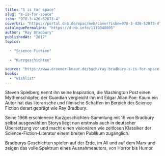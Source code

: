 ```yaml
---
title: "S is for space"
slug: "s-is-for-space"
isbn: "978-3-426-52073-4"
coverUri: "https://portal.dnb.de/opac/mvb/cover?isbn=978-3-426-52073-4"
cataloguePermalink: "https://d-nb.info/1119348005"
author: "Ray Bradbury"
publishedAt: "2017"
topics:
  
  - "Science Fiction"
    
  - "Kurzgeschichten"
    
source: "https://www.droemer-knaur.de/buch/ray-bradbury-s-is-for-space-9783426520734"
books: 
  - "wishlist"
---
```

Steven Spielberg nennt ihn seine Inspiration, die Washington Post einen 
Mythenschöpfer, der Guardian vergleicht ihn mit Edgar Allan Poe: Kaum ein 
Autor hat das literarische und filmische Schaffen im Bereich der Science 
Fiction derart geprägt wie Ray Bradbury.

Seine 1966 erschienene Kurzgeschichten-Sammlung mit 16 von Bradbury selbst 
ausgewählten Storys liegt nun erstmals auch in deutscher Übersetzung vor und 
macht einen visionären wie zeitlosen Klassiker der Science-Fiction-Literatur 
einem breiten Publikum zugänglich.

Bradburys Geschichten spielen auf der Erde, im All und auf dem Mars und zeigen 
das volle Spektrum eines Ausnahmeautors, von Horror bis Humor.